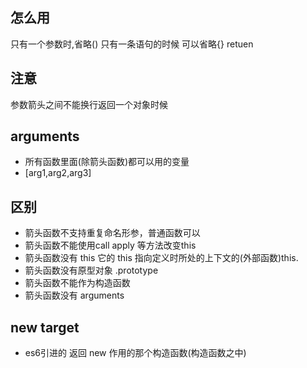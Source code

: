 ## 怎么用
只有一个参数时,省略()
只有一条语句的时候 可以省略{} retuen

## 注意
参数箭头之间不能换行返回一个对象时候

## arguments
- 所有函数里面(除箭头函数)都可以用的变量
- [arg1,arg2,arg3]


## 区别
- 箭头函数不支持重复命名形参，普通函数可以
- 箭头函数不能使用call apply 等方法改变this
- 箭头函数没有 this 它的 this 指向定义时所处的上下文的(外部函数)this.
- 箭头函数没有原型对象 .prototype
- 箭头函数不能作为构造函数
- 箭头函数没有 arguments

## new target
- es6引进的 返回 new 作用的那个构造函数(构造函数之中)
